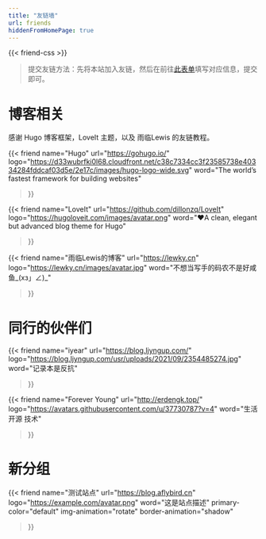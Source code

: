 ```yaml
---
title: "友链墙"
url: friends
hiddenFromHomePage: true
---
```


{{< friend-css >}}

> 提交友链方法：先将本站加入友链，然后在前往[此表单](https://github.com/aFlyBird0/blog-friends/issues/new?assignees=aFlyBird0&labels=&template=apply-friend-link.yml&title=%E7%94%B3%E8%AF%B7%E5%8F%8B%E9%93%BE:+)填写对应信息，提交即可。

# 博客相关
感谢 Hugo 博客框架，LoveIt 主题，以及 雨临Lewis 的友链教程。

{{< friend
name="Hugo"
url="https://gohugo.io/"
logo="https://d33wubrfki0l68.cloudfront.net/c38c7334cc3f23585738e40334284fddcaf03d5e/2e17c/images/hugo-logo-wide.svg"
word="The world’s fastest framework for building websites"
>}}

{{< friend
name="LoveIt"
url="https://github.com/dillonzq/LoveIt"
logo="https://hugoloveit.com/images/avatar.png"
word="❤️A clean, elegant but advanced blog theme for Hugo"
>}}


{{< friend
name="雨临Lewis的博客"
url="https://lewky.cn"
logo="https://lewky.cn/images/avatar.jpg"
word="不想当写手的码农不是好咸鱼_(xз」∠)_"
>}}

# 同行的伙伴们

{{< friend
name="iyear"
url="https://blog.ljyngup.com/"
logo="https://blog.ljyngup.com/usr/uploads/2021/09/2354485274.jpg"
word="记录本是反抗"
>}}

{{< friend
name="Forever Young"
url="http://erdengk.top/"
logo="https://avatars.githubusercontent.com/u/37730787?v=4"
word="生活 开源 技术"
>}}

# 新分组

{{< friend
name="测试站点"
url="https://blog.aflybird.cn"
logo="https://example.com/avatar.png"
word="这是站点描述"
primary-color="default"
img-animation="rotate"
border-animation="shadow"
>}}

